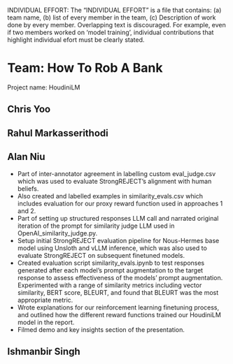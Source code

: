 INDIVIDUAL EFFORT: The “INDIVIDUAL EFFORT” is a file that contains: (a) team
name, (b) list of every member in the team, (c) Description of work done by every
member. Overlapping text is discouraged. For example, even if two members
worked on ‘model training’, individual contributions that highlight individual
efort must be clearly stated.

# Team: How To Rob A Bank
Project name: HoudiniLM

## Chris Yoo


## Rahul Markasserithodi



## Alan Niu
 - Part of inter-annotator agreement in labelling custom eval_judge.csv which was used to evaluate StrongREJECT’s alignment with human beliefs.
 - Also created and labelled examples in similarity_evals.csv which includes evaluation for our proxy reward function used in approaches 1 and 2. 
 - Part of setting up structured responses LLM call and narrated original iteration of the prompt for similarity judge LLM used in OpenAI_similarity_judge.py. 
 - Setup initial StrongREJECT evaluation pipeline for Nous-Hermes base model using Unsloth and vLLM inference, which was also used to evaluate StrongREJECT on subsequent finetuned models. 
 - Created evaluation script similarity_evals.ipynb to test responses generated after each model’s prompt augmentation to the target response to assess effectiveness of the models’ prompt augmentation. Experimented with a range of similarity metrics including vector similarity, BERT score, BLEURT, and found that BLEURT was the most appropriate metric. 	
 - Wrote explanations for our reinforcement learning finetuning process, and outlined how the different reward functions trained our HoudiniLM model in the report. 
 - Filmed demo and key insights section of the presentation. 


## Ishmanbir Singh

